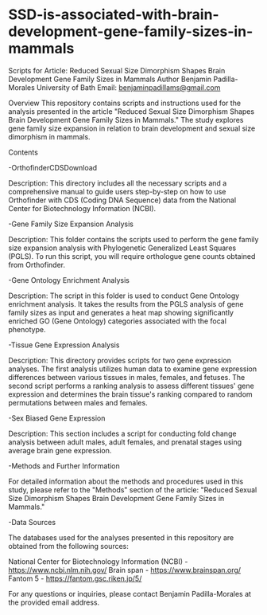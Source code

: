 # SSD-is-associated-with-brain-development-gene-family-sizes-in-mammals
Scripts for Article: Reduced Sexual Size Dimorphism Shapes Brain Development Gene Family Sizes in Mammals
Author
Benjamin Padilla-Morales
University of Bath
Email: benjaminpadillams@gmail.com

Overview
This repository contains scripts and instructions used for the analysis presented in the article "Reduced Sexual Size Dimorphism Shapes Brain Development Gene Family Sizes in Mammals." The study explores gene family size expansion in relation to brain development and sexual size dimorphism in mammals.

Contents

-OrthofinderCDSDownload

Description: This directory includes all the necessary scripts and a comprehensive manual to guide users step-by-step on how to use Orthofinder with CDS (Coding DNA Sequence) data from the National Center for Biotechnology Information (NCBI).

-Gene Family Size Expansion Analysis

Description: This folder contains the scripts used to perform the gene family size expansion analysis with Phylogenetic Generalized Least Squares (PGLS). To run this script, you will require orthologue gene counts obtained from Orthofinder.

-Gene Ontology Enrichment Analysis

Description: The script in this folder is used to conduct Gene Ontology enrichment analysis. It takes the results from the PGLS analysis of gene family sizes as input and generates a heat map showing significantly enriched GO (Gene Ontology) categories associated with the focal phenotype.

-Tissue Gene Expression Analysis

Description: This directory provides scripts for two gene expression analyses. The first analysis utilizes human data to examine gene expression differences between various tissues in males, females, and fetuses. The second script performs a ranking analysis to assess different tissues' gene expression and determines the brain tissue's ranking compared to random permutations between males and females.

-Sex Biased Gene Expression

Description: This section includes a script for conducting fold change analysis between adult males, adult females, and prenatal stages using average brain gene expression.

-Methods and Further Information

For detailed information about the methods and procedures used in this study, please refer to the "Methods" section of the article: "Reduced Sexual Size Dimorphism Shapes Brain Development Gene Family Sizes in Mammals."

-Data Sources

The databases used for the analyses presented in this repository are obtained from the following sources:

National Center for Biotechnology Information (NCBI) - https://www.ncbi.nlm.nih.gov/
Brain span - https://www.brainspan.org/
Fantom 5 - https://fantom.gsc.riken.jp/5/

For any questions or inquiries, please contact Benjamin Padilla-Morales at the provided email address.

